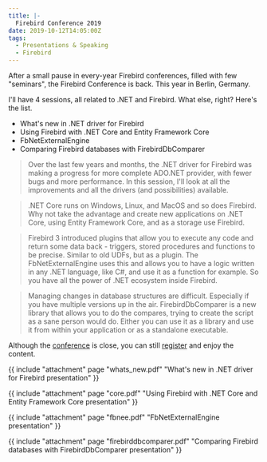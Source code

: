 ```yaml
---
title: |-
  Firebird Conference 2019
date: 2019-10-12T14:05:00Z
tags:
  - Presentations & Speaking
  - Firebird
---
```

After a small pause in every-year Firebird conferences, filled with few "seminars", the Firebird Conference is back. This year in Berlin, Germany.

<!-- excerpt -->

I'll have 4 sessions, all related to .NET and Firebird. What else, right? Here's the list.

* What's new in .NET driver for Firebird
* Using Firebird with .NET Core and Entity Framework Core
* FbNetExternalEngine
* Comparing Firebird databases with FirebirdDbComparer

> Over the last few years and months, the .NET driver for Firebird was making a progress for more complete ADO.NET provider, with fewer bugs and more performance. In this session, I'll look at all the improvements and all the drivers (and possibilities) available.

> .NET Core runs on Windows, Linux, and MacOS and so does Firebird. Why not take the advantage and create new applications on .NET Core, using Entity Framework Core, and as a storage use Firebird.

> Firebird 3 introduced plugins that allow you to execute any code and return some data back - triggers, stored procedures and functions to be precise. Similar to old UDFs, but as a plugin. The FbNetExternalEngine uses this and allows you to have a logic written in any .NET language, like C#, and use it as a function for example. So you have all the power of .NET ecosystem inside Firebird.

> Managing changes in database structures are difficult. Especially if you have multiple versions up in the air. FirebirdDbComparer is a new library that allows you to do the compares, trying to create the script as a sane person would do. Either you can use it as a library and use it from within your application or as a standalone executable.

Although the [conference][1] is close, you can still [register][1] and enjoy the content.

{{ include "attachment" page "whats_new.pdf" "What's new in .NET driver for Firebird presentation" }}

{{ include "attachment" page "core.pdf" "Using Firebird with .NET Core and Entity Framework Core presentation" }}

{{ include "attachment" page "fbnee.pdf" "FbNetExternalEngine presentation" }}

{{ include "attachment" page "firebirddbcomparer.pdf" "Comparing Firebird databases with FirebirdDbComparer presentation" }}

[1]: https://firebirdsql.org/en/firebird-conference-2019/